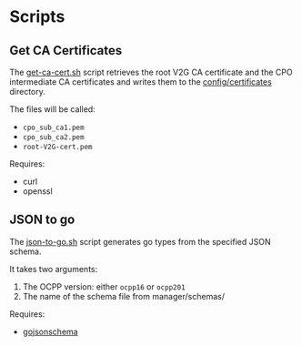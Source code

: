 # Scripts

## Get CA Certificates

The [get-ca-cert.sh](get-ca-cert.sh) script retrieves the root V2G CA certificate and the CPO intermediate CA
certificates and writes them to the [config/certificates](../config/certificates) directory.

The files will be called:
* `cpo_sub_ca1.pem`
* `cpo_sub_ca2.pem`
* `root-V2G-cert.pem`

Requires:
* curl
* openssl

## JSON to go

The [json-to-go.sh](json-to-go.sh) script generates go types from the specified JSON schema.

It takes two arguments:
1. The OCPP version: either `ocpp16` or `ocpp201`
2. The name of the schema file from manager/schemas/<ocpp-version>

Requires:
* [gojsonschema](https://github.com/xeipuuv/gojsonschema)